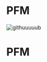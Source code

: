 # PFM

![githuuuuub](https://user-images.githubusercontent.com/125027253/220881478-6da0a521-fcb0-44ca-9d8e-3ba3b4444bbb.jpg)

# PFM
